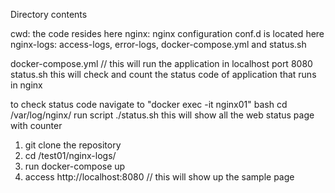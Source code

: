 Directory contents

cwd: the code resides here
nginx: nginx configuration conf.d is located here
nginx-logs: access-logs, error-logs, docker-compose.yml and status.sh

docker-compose.yml // this will run the application in localhost port 8080
status.sh this will check and count the status code of application that runs in nginx 

to check status code navigate to "docker exec -it nginx01" bash
cd /var/log/nginx/
run script ./status.sh
this will show all the web status page with counter


1. git clone the repository
2. cd /test01/nginx-logs/
3. run docker-compose up            
4. access http://localhost:8080    // this will show up the sample page



